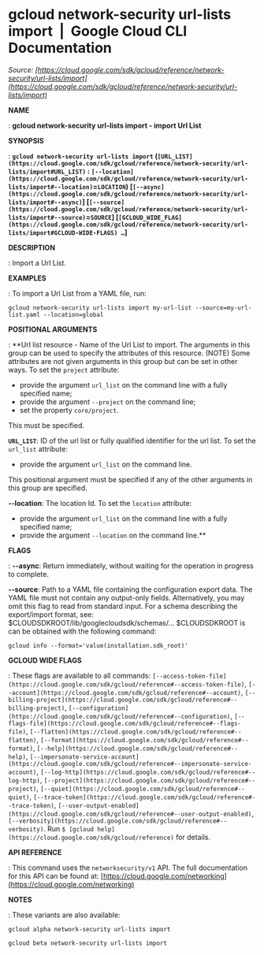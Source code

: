 # gcloud network-security url-lists import  |  Google Cloud CLI Documentation

*Source: [https://cloud.google.com/sdk/gcloud/reference/network-security/url-lists/import](https://cloud.google.com/sdk/gcloud/reference/network-security/url-lists/import)*

**NAME**

: **gcloud network-security url-lists import - import Url List**

**SYNOPSIS**

: **`gcloud network-security url-lists import` (`[URL_LIST](https://cloud.google.com/sdk/gcloud/reference/network-security/url-lists/import#URL_LIST)` : `[--location](https://cloud.google.com/sdk/gcloud/reference/network-security/url-lists/import#--location)`=`LOCATION`) [`[--async](https://cloud.google.com/sdk/gcloud/reference/network-security/url-lists/import#--async)`] [`[--source](https://cloud.google.com/sdk/gcloud/reference/network-security/url-lists/import#--source)`=`SOURCE`] [`[GCLOUD_WIDE_FLAG](https://cloud.google.com/sdk/gcloud/reference/network-security/url-lists/import#GCLOUD-WIDE-FLAGS) …`]**

**DESCRIPTION**

: Import a Url List.

**EXAMPLES**

: To import a Url List from a YAML file, run:

```
gcloud network-security url-lists import my-url-list --source=my-url-list.yaml --location=global
```

**POSITIONAL ARGUMENTS**

: **Url list resource - Name of the Url List to import. The arguments in this group
can be used to specify the attributes of this resource. (NOTE) Some attributes
are not given arguments in this group but can be set in other ways.
To set the `project` attribute:

- provide the argument `url_list` on the command line with a fully
specified name;
- provide the argument `--project` on the command line;
- set the property `core/project`.

This must be specified.

**`URL_LIST`**:
ID of the url list or fully qualified identifier for the url list.
To set the `url_list` attribute:

- provide the argument `url_list` on the command line.

This positional argument must be specified if any of the other arguments in this
group are specified.

**--location**:
The location Id.
To set the `location` attribute:

- provide the argument `url_list` on the command line with a fully
specified name;
- provide the argument `--location` on the command line.**

**FLAGS**

: **--async**:
Return immediately, without waiting for the operation in progress to complete.

**--source**:
Path to a YAML file containing the configuration export data. The YAML file must
not contain any output-only fields. Alternatively, you may omit this flag to
read from standard input. For a schema describing the export/import format, see:
$CLOUDSDKROOT/lib/googlecloudsdk/schemas/…
$CLOUDSDKROOT is can be obtained with the following command:

```
gcloud info --format='value(installation.sdk_root)'
```

**GCLOUD WIDE FLAGS**

: These flags are available to all commands: `[--access-token-file](https://cloud.google.com/sdk/gcloud/reference#--access-token-file)`,
`[--account](https://cloud.google.com/sdk/gcloud/reference#--account)`, `[--billing-project](https://cloud.google.com/sdk/gcloud/reference#--billing-project)`,
`[--configuration](https://cloud.google.com/sdk/gcloud/reference#--configuration)`,
`[--flags-file](https://cloud.google.com/sdk/gcloud/reference#--flags-file)`,
`[--flatten](https://cloud.google.com/sdk/gcloud/reference#--flatten)`, `[--format](https://cloud.google.com/sdk/gcloud/reference#--format)`, `[--help](https://cloud.google.com/sdk/gcloud/reference#--help)`, `[--impersonate-service-account](https://cloud.google.com/sdk/gcloud/reference#--impersonate-service-account)`,
`[--log-http](https://cloud.google.com/sdk/gcloud/reference#--log-http)`,
`[--project](https://cloud.google.com/sdk/gcloud/reference#--project)`, `[--quiet](https://cloud.google.com/sdk/gcloud/reference#--quiet)`, `[--trace-token](https://cloud.google.com/sdk/gcloud/reference#--trace-token)`, `[--user-output-enabled](https://cloud.google.com/sdk/gcloud/reference#--user-output-enabled)`,
`[--verbosity](https://cloud.google.com/sdk/gcloud/reference#--verbosity)`.
Run `$ [gcloud help](https://cloud.google.com/sdk/gcloud/reference)` for details.

**API REFERENCE**

: This command uses the `networksecurity/v1` API. The full
documentation for this API can be found at: [https://cloud.google.com/networking](https://cloud.google.com/networking)

**NOTES**

: These variants are also available:

```
gcloud alpha network-security url-lists import
```

```
gcloud beta network-security url-lists import
```